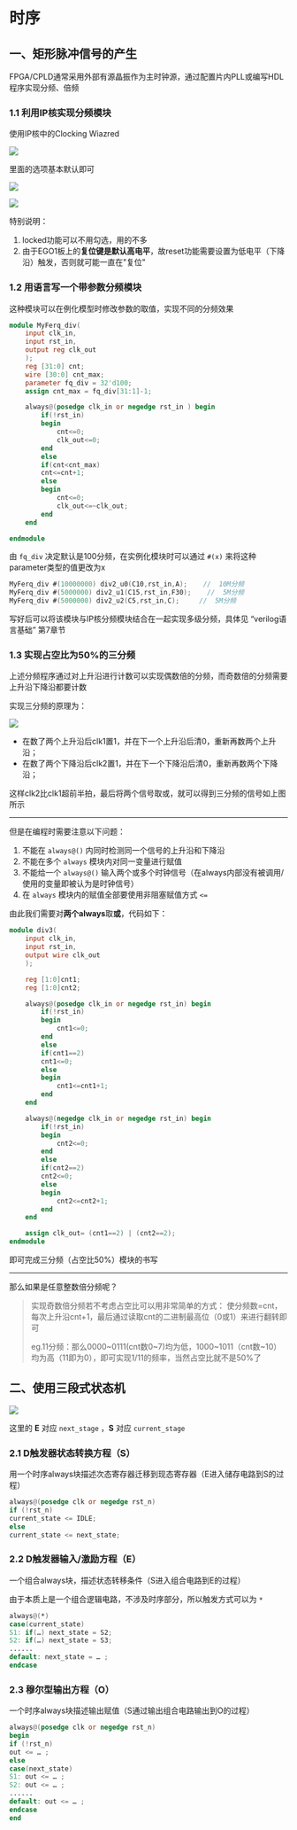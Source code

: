 # 时序

## 一、矩形脉冲信号的产生

FPGA/CPLD通常采用外部有源晶振作为主时钟源，通过配置片内PLL或编写HDL程序实现分频、倍频

### 1.1 利用IP核实现分频模块

使用IP核中的Clocking Wiazred 

![](images/2024-04-20-00-06-48.png)

里面的选项基本默认即可

![](images/2024-04-20-00-08-23.png)

![](images/2024-04-20-00-12-06.png)

特别说明：

1. locked功能可以不用勾选，用的不多
2. 由于EGO1板上的**复位键是默认高电平**，故reset功能需要设置为低电平（下降沿）触发，否则就可能一直在"复位"

### 1.2 用语言写一个带参数分频模块

这种模块可以在例化模型时修改参数的取值，实现不同的分频效果

```verilog
module MyFerq_div(
    input clk_in,
    input rst_in,
    output reg clk_out
    );
    reg [31:0] cnt;
    wire [30:0] cnt_max;
    parameter fq_div = 32'd100;
    assign cnt_max = fq_div[31:1]-1;    

    always@(posedge clk_in or negedge rst_in ) begin
        if(!rst_in)
        begin
            cnt<=0;
            clk_out<=0;
        end
        else
        if(cnt<cnt_max)
        cnt<=cnt+1;
        else
        begin
            cnt<=0;
            clk_out<=~clk_out;
        end
    end

endmodule
```

由 `fq_div` 决定默认是100分频，在实例化模块时可以通过 `#(x)` 来将这种parameter类型的值更改为x

```verilog
MyFerq_div #(10000000) div2_u0(C10,rst_in,A);    //  10M分频
MyFerq_div #(5000000) div2_u1(C15,rst_in,F30);    //  5M分频
MyFerq_div #(5000000) div2_u2(C5,rst_in,C);     //  5M分频
```

写好后可以将该模块与IP核分频模块结合在一起实现多级分频，具体见 “verilog语言基础” 第7章节

### 1.3 实现占空比为50%的三分频

上述分频程序通过对上升沿进行计数可以实现偶数倍的分频，而奇数倍的分频需要上升沿下降沿都要计数

实现三分频的原理为：

![](images/2024-04-20-00-40-37.png)

* 在数了两个上升沿后clk1置1，并在下一个上升沿后清0，重新再数两个上升沿；
* 在数了两个下降沿后clk2置1，并在下一个下降沿后清0，重新再数两个下降沿；

这样clk2比clk1超前半拍，最后将两个信号取或，就可以得到三分频的信号如上图所示

---

但是在编程时需要注意以下问题：

1. 不能在 `always@()` 内同时检测同一个信号的上升沿和下降沿
2. 不能在多个 `always` 模块内对同一变量进行赋值
3. 不能给一个 `always@()` 输入两个或多个时钟信号（在always内部没有被调用/使用的变量即被认为是时钟信号）
4. 在 `always` 模块内的赋值全部要使用非阻塞赋值方式 `<=`

由此我们需要对**两个always**取**或**，代码如下：

```verilog
module div3(
    input clk_in,
    input rst_in,
    output wire clk_out
    );

    reg [1:0]cnt1;
    reg [1:0]cnt2;

    always@(posedge clk_in or negedge rst_in) begin
        if(!rst_in)
        begin
            cnt1<=0;
        end
        else
        if(cnt1==2)
        cnt1<=0;
        else
        begin
            cnt1<=cnt1+1;
        end
    end

    always@(negedge clk_in or negedge rst_in) begin
        if(!rst_in)
        begin
            cnt2<=0;
        end
        else
        if(cnt2==2)
        cnt2<=0;
        else
        begin
            cnt2<=cnt2+1;
        end
    end

    assign clk_out= (cnt1==2) | (cnt2==2);
endmodule
```

即可完成三分频（占空比50%）模块的书写

---

那么如果是任意整数倍分频呢？

>实现奇数倍分频若不考虑占空比可以用非常简单的方式：
使分频数=cnt，每次上升沿cnt+1，最后通过读取cnt的二进制最高位（0或1）来进行翻转即可
>
>eg.11分频：那么0000~0111(cnt数0~7)均为低，1000~1011（cnt数~10）均为高（11即为0），即可实现1/11的频率，当然占空比就不是50%了

## 二、使用三段式状态机

![](images/2024-04-28-17-09-13.png)

这里的 **E** 对应 `next_stage` ，**S** 对应 `current_stage`

### 2.1 D触发器状态转换方程（S）

用一个时序always块描述次态寄存器迁移到现态寄存器（E进入储存电路到S的过程）

```verilog
always@(posedge clk or negedge rst_n)
if (!rst_n)
current_state <= IDLE;
else
current_state <= next_state;
```
### 2.2 D触发器输入/激励方程（E）

一个组合always块，描述状态转移条件（S进入组合电路到E的过程）

由于本质上是一个组合逻辑电路，不涉及时序部分，所以触发方式可以为 `*`

```verilog
always@(*)
case(current_state)
S1: if(…) next_state = S2;
S2: if(…) next_state = S3;
......
default: next_state = … ;
endcase
```

### 2.3 穆尔型输出方程（O）

一个时序always块描述输出赋值（S通过输出组合电路输出到O的过程）

```verilog
always@(posedge clk or negedge rst_n)
begin
if (!rst_n)
out <= … ;
else
case(next_state)
S1: out <= … ;
S2: out <= … ;
......
default: out <= … ;
endcase
end
```

